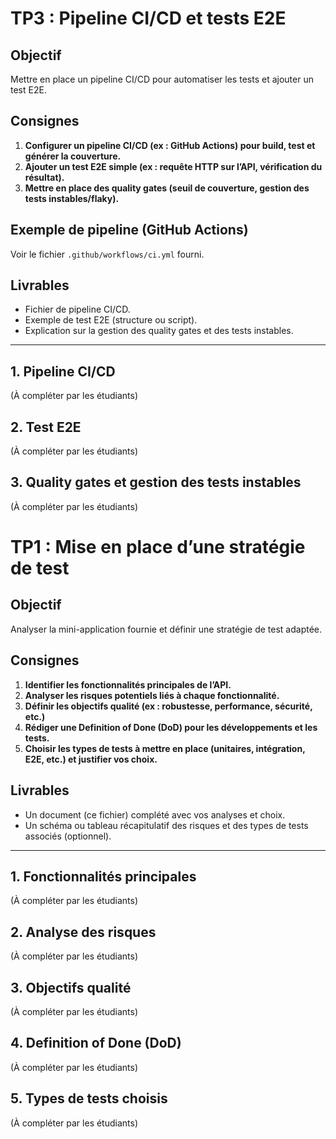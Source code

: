 # TP3 : Pipeline CI/CD et tests E2E

## Objectif
Mettre en place un pipeline CI/CD pour automatiser les tests et ajouter un test E2E.

## Consignes
1. **Configurer un pipeline CI/CD (ex : GitHub Actions) pour build, test et générer la couverture.**
2. **Ajouter un test E2E simple (ex : requête HTTP sur l’API, vérification du résultat).**
3. **Mettre en place des quality gates (seuil de couverture, gestion des tests instables/flaky).**

## Exemple de pipeline (GitHub Actions)
Voir le fichier `.github/workflows/ci.yml` fourni.

## Livrables
- Fichier de pipeline CI/CD.
- Exemple de test E2E (structure ou script).
- Explication sur la gestion des quality gates et des tests instables.

---

## 1. Pipeline CI/CD

(À compléter par les étudiants)

## 2. Test E2E

(À compléter par les étudiants)

## 3. Quality gates et gestion des tests instables

(À compléter par les étudiants)
# TP1 : Mise en place d’une stratégie de test

## Objectif
Analyser la mini-application fournie et définir une stratégie de test adaptée.

## Consignes
1. **Identifier les fonctionnalités principales de l’API.**
2. **Analyser les risques potentiels liés à chaque fonctionnalité.**
3. **Définir les objectifs qualité (ex : robustesse, performance, sécurité, etc.)**
4. **Rédiger une Definition of Done (DoD) pour les développements et les tests.**
5. **Choisir les types de tests à mettre en place (unitaires, intégration, E2E, etc.) et justifier vos choix.**

## Livrables
- Un document (ce fichier) complété avec vos analyses et choix.
- Un schéma ou tableau récapitulatif des risques et des types de tests associés (optionnel).

---

## 1. Fonctionnalités principales

(À compléter par les étudiants)

## 2. Analyse des risques

(À compléter par les étudiants)

## 3. Objectifs qualité

(À compléter par les étudiants)

## 4. Definition of Done (DoD)

(À compléter par les étudiants)

## 5. Types de tests choisis

(À compléter par les étudiants)

